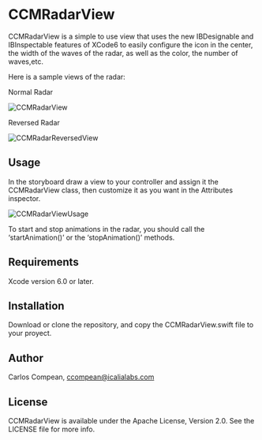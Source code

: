 # CCMRadarView

CCMRadarView is a simple to use view that uses the new IBDesignable and IBInspectable features of XCode6 to easily configure the icon in the center, the width of the waves of the radar, as well as the color, the number of waves,etc.

Here is a sample views of the radar:

Normal Radar

![CCMRadarView](https://github.com/cacmartinez/CCMRadarView/blob/master/Screenshots/radarInUse.gif)

Reversed Radar

![CCMRadarReversedView](https://github.com/cacmartinez/CCMRadarView/blob/master/Screenshots/reversedRadarInUse.gif)

## Usage

In the storyboard draw a view to your controller and assign it the CCMRadarView class, then customize it as you want in the Attributes inspector.

![CCMRadarViewUsage](https://github.com/cacmartinez/CCMRadarView/blob/master/Screenshots/howToUse.gif)

To start and stop animations in the radar, you should call the ‘startAnimation()’ or the ‘stopAnimation()’ methods.

## Requirements

Xcode version 6.0 or later.

## Installation

Download or clone the repository, and copy the CCMRadarView.swift file to your proyect.

## Author

Carlos Compean, ccompean@icalialabs.com

## License

CCMRadarView is available under the Apache License, Version 2.0. See the LICENSE file for more info.

